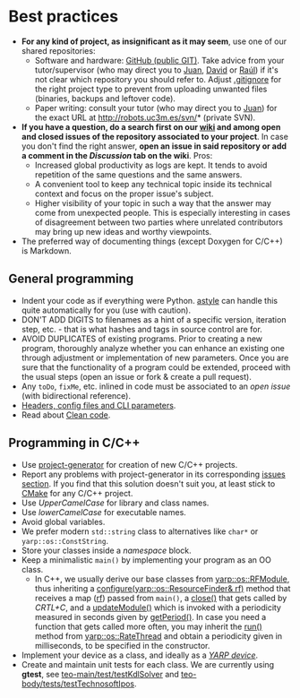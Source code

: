 # Best practices

- **For any kind of project, as insignificant as it may seem**, use one of our shared repositories:
  - Software and hardware: [GitHub (public GIT)](https://github.com/roboticslab-uc3m). Take advice from your tutor/supervisor (who may direct you to [Juan](https://github.com/jgvictores), [David](https://github.com/David-Estevez) or [Raúl](https://github.com/rsantos88)) if it's not clear which repository you should refer to. Adjust [.gitignore](https://git-scm.com/docs/gitignore) for the right project type to prevent from uploading unwanted files (binaries, backups and leftover code).
  - Paper writing: consult your tutor (who may direct you to [Juan](https://github.com/jgvictores)) for the exact URL at http://robots.uc3m.es/svn/* (private SVN).
- **If you have a question, do a search first on our [wiki](http://robots.uc3m.es/) and among open and closed issues of the repository associated to your project**. In case you don't find the right answer, **open an issue in said repository or add a comment in the *Discussion* tab on the wiki**. Pros:
  - Increased global productivity as logs are kept. It tends to avoid repetition of the same questions and the same answers.
  - A convenient tool to keep any technical topic inside its technical context and focus on the proper issue's subject.
  - Higher visibility of your topic in such a way that the answer may come from unexpected people. This is especially interesting in cases of disagreement between two parties where unrelated contributors may bring up new ideas and worthy viewpoints.
- The preferred way of documenting things (except Doxygen for C/C++) is Markdown.

## General programming
- Indent your code as if everything were Python. [astyle](http://astyle.sourceforge.net/) can handle this quite automatically for you (use with caution).
- DON'T ADD DIGITS to filenames as a hint of a specific version, iteration step, etc. - that is what hashes and tags in source control are for.
- AVOID DUPLICATES of existing programs. Prior to creating a new program, thoroughly analyze whether you can enhance an existing one through adjustment or implementation of new parameters. Once you are sure that the functionality of a program could be extended, proceed with the usual steps (open an issue or fork & create a pull request).
- Any `toDo`, `fixMe`, etc. inlined in code must be associated to an *open issue* (with bidirectional reference).
- [Headers, config files and CLI parameters](http://robots.uc3m.es/dox-asibot-main/post_install.html#post_install_changing_parameters).
- Read about [Clean code](https://www.google.es/search?q=cleancode).

## Programming in C/C++
- Use [project-generator](https://github.com/roboticslab-uc3m/project-generator) for creation of new C/C++ projects.
- Report any problems with project-generator in its corresponding [issues section](https://github.com/roboticslab-uc3m/project-generator/issues). If you find that this solution doesn't suit you, at least stick to [CMake](http://asrob.uc3m.es/index.php/Tutorial_CMake) for any C/C++ project.
- Use *UpperCamelCase* for library and class names.
- Use *lowerCamelCase* for executable names.
- Avoid global variables.
- We prefer modern `std::string` class to alternatives like `char*` or `yarp::os::ConstString`.
- Store your classes inside a *namespace* block.
- Keep a minimalistic `main()` by implementing your program as an OO class.
  - In C++, we usually derive our base classes from [yarp::os::RFModule](http://www.yarp.it/classyarp_1_1os_1_1RFModule.html), thus inheriting a [configure(yarp::os::ResourceFinder& rf)](http://www.yarp.it/classyarp_1_1os_1_1RFModule.html#a6c3880961b00b0a7eb527d62214169b7) method that receives a map ([rf](http://www.yarp.it/classyarp_1_1os_1_1ResourceFinder.html)) passed from `main()`, a [close()](http://www.yarp.it/classyarp_1_1os_1_1RFModule.html#a58ce26fc6fdcb6eb4af8e8dc678e095e) that gets called by *CRTL+C*, and a [updateModule()](http://www.yarp.it/classyarp_1_1os_1_1RFModule.html#a37ee5baa17ce243458a1dff209e878b7) which is invoked with a periodicity measured in seconds given by [getPeriod()](http://www.yarp.it/classyarp_1_1os_1_1RFModule.html#ace2fdadde1a2690f274079fabd6420d2). In case you need a function that gets called more often, you may inherit the [run()](http://www.yarp.it/classyarp_1_1os_1_1RateThread.html#ac3c97e766733b41a45c799aa0c05598f) method from [yarp::os::RateThread](http://www.yarp.it/classyarp_1_1os_1_1RateThread.html) and obtain a periodicity given in milliseconds, to be specified in the constructor.
- Implement your device as a class, and ideally as a [*YARP device*](http://asrob.uc3m.es/index.php/Tutorial_yarp_devices).
- Create and maintain unit tests for each class. We are currently using **gtest**, see [teo-main/test/testKdlSolver](https://github.com/roboticslab-uc3m/teo-main/tree/develop/test/testKdlSolver.cpp) and [teo-body/tests/testTechnosoftIpos](https://github.com/roboticslab-uc3m/teo-body/tree/develop/tests/testTechnosoftIpos/testTechnosoftIpos.cpp).
